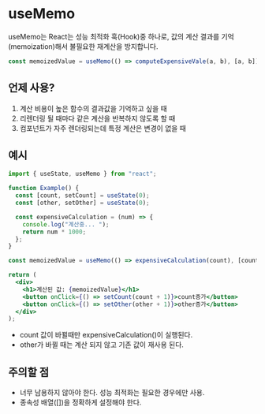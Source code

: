 # useMemo

useMemo는 React는 성능 최적화 훅(Hook)중 하나로, 값의 계산 결과를 기억(memoization)해서 불필요한 재계산을 방지합니다.

```jsx
const memoizedValue = useMemo(() => computeExpensiveVale(a, b), [a, b]);
```

## 언제 사용?

1. 계산 비용이 높은 함수의 결과값을 기억하고 싶을 때
2. 리렌더링 될 때마다 같은 계산을 반복하지 않도록 할 때
3. 컴포넌트가 자주 렌더링되는데 특정 계산은 변경이 없을 때

## 예시

```jsx
import { useState, useMemo } from "react";

function Example() {
  const [count, setCount] = useState(0);
  const [other, setOther] = useState(0);

  const expensiveCalculation = (num) => {
    console.log("계산중... ");
    return num * 1000;
  };
}

const memoizedValue = useMemo(() => expensiveCalculation(count), [count]);

return (
  <div>
    <h1>계산된 값: {memoizedValue}</h1>
    <button onClick={() => setCount(count + 1)}>count증가</button>
    <button onClick={() => setOther(other + 1)}>other증가</button>
  </div>
);
```

- count 값이 바뀔때만 expensiveCalculation()이 실행된다.
- other가 바뀔 때는 계산 되지 않고 기존 값이 재사용 된다.

## 주의할 점

- 너무 남용하지 않아야 한다. 성능 최적화는 필요한 경우에만 사용.
- 종속성 배열([])을 정확하게 설정해야 한다.
